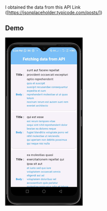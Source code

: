 I obtained the data from this API Link ([https://jsonplaceholder.typicode.com/posts/])


## Demo
<img src="https://github.com/HillaryKiprono/api_example/blob/master/img1.jpg" width="250"/> 
